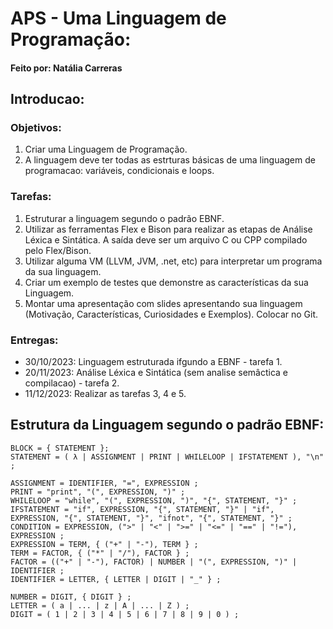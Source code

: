 # APS - Uma Linguagem de Programação:
#### Feito por: Natália Carreras
## Introducao:
### Objetivos:
  1. Criar uma Linguagem de Programação.
  2. A linguagem deve ter todas as estrturas básicas de uma linguagem de programacao: variáveis, condicionais e loops.

### Tarefas:
  1. Estruturar a linguagem segundo o padrão EBNF.
  2. Utilizar as ferramentas Flex e Bison para realizar as etapas de Análise Léxica e Sintática. A saída
deve ser um arquivo C ou CPP compilado pelo Flex/Bison.
  3. Utilizar alguma VM (LLVM, JVM, .net, etc) para interpretar um programa da sua linguagem.
  4. Criar um exemplo de testes que demonstre as características da sua Linguagem.
  5. Montar uma apresentação com slides apresentando sua linguagem (Motivação, Características, Curiosidades e Exemplos). Colocar no Git.

### Entregas:
  - 30/10/2023: Linguagem estruturada ifgundo a EBNF - tarefa 1.
  - 20/11/2023: Análise Léxica e Sintática (sem analise semâctica e compilacao) - tarefa 2.
  - 11/12/2023: Realizar as tarefas 3, 4 e 5. 
## Estrutura da Linguagem segundo o padrão EBNF:
```
BLOCK = { STATEMENT };
STATEMENT = ( λ | ASSIGNMENT | PRINT | WHILELOOP | IFSTATEMENT ), "\n" ;

ASSIGNMENT = IDENTIFIER, "=", EXPRESSION ;
PRINT = "print", "(", EXPRESSION, ")" ;
WHILELOOP = "while", "(", EXPRESSION, ")", "{", STATEMENT, "}" ;
IFSTATEMENT = "if", EXPRESSION, "{", STATEMENT, "}" | "if", EXPRESSION, "{", STATEMENT, "}", "ifnot", "{", STATEMENT, "}" ;
CONDITION = EXPRESSION, (">" | "<" | ">=" | "<=" | "==" | "!="), EXPRESSION ; 
EXPRESSION = TERM, { ("+" | "-"), TERM } ;
TERM = FACTOR, { ("*" | "/"), FACTOR } ;
FACTOR = (("+" | "-"), FACTOR) | NUMBER | "(", EXPRESSION, ")" | IDENTIFIER ;
IDENTIFIER = LETTER, { LETTER | DIGIT | "_" } ;

NUMBER = DIGIT, { DIGIT } ;
LETTER = ( a | ... | z | A | ... | Z ) ;
DIGIT = ( 1 | 2 | 3 | 4 | 5 | 6 | 7 | 8 | 9 | 0 ) ;
```
